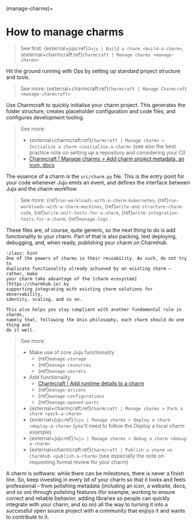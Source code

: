 (manage-charms)=
# How to manage charms

> See first: {external+juju:ref}`Juju | Build a charm <build-a-charm>`, {external+charmcraft:ref}`Charmcraft | Manage charms <manage-charms>`

Hit the ground running with Ops by setting up standard project structure and tools.

> See more: {external+charmcraft:ref}`Charmcraft | Manage Charmcraft <manage-charmcraft>`

Use Charmcraft to quickly initialise your charm project. This generates the
folder structure, creates placeholder configuration and code files, and
configures development tooling.

> See more:
>
> * {external+charmcraft:ref}`Charmcraft | Manage charms > Initialize a charm <initialise-a-charm>` (see also the best practice note on setting up a repository and considering your CI)
> * [Charmcraft | Manage charms > Add charm project metadata, an icon, docs](https://canonical-charmcraft.readthedocs-hosted.com/en/latest/howto/manage-charms/#add-charm-project-metadata-an-icon-docs)

<!--
TODO: Add a reference link in charmcraft for the link above and the 'runtime details' one below, and switch over to external refs.
-->

The essence of a charm is the ``src/charm.py`` file. This is the entry point for
your code whenever Juju emits an event, and defines the interface between Juju
and the charm workflow.

> See more: {ref}`run-workloads-with-a-charm-kubernetes`, {ref}`run-workloads-with-a-charm-machines`, {ref}`write-and-structure-charm-code`, {ref}`write-unit-tests-for-a-charm`, {ref}`write-integration-tests-for-a-charm`, {ref}`manage-logs`

These files are, of course, quite generic, so the next thing to do is add
functionality to your charm. Part of that is also packing, test deploying,
debugging, and, when ready, publishing your charm on Charmhub.

```{admonition} Best practice
:class: hint
One of the powers of charms is their reusability. As such, do not try to
duplicate functionality already achieved by an existing charm – rather, make
your charm take advantage of the [charm ecosystem](https://charmhub.io) by
supporting integrating with existing charm solutions for observability,
identity, scaling, and so on.

This also helps you stay compliant with another fundamental rule in charms,
namely that, following the Unix philosophy, each charm should do one thing and
do it well.
```

> See more:
> 
> * Make use of core Juju functionality
>   - {ref}`manage-storage`
>   - {ref}`manage-resources`
>   - {ref}`manage-secrets`
> * Add functionality
>   - [Charmcraft | Add runtime details to a charm](https://canonical-charmcraft.readthedocs-hosted.com/en/latest/howto/manage-charms/#add-runtime-details-to-a-charm)
>   - {ref}`manage-actions`
>   - {ref}`manage-configurations`
>   - {ref}`manage-opened-ports`
> * {external+charmcraft:ref}`Charmcraft | Manage charms > Pack a charm <pack-a-charm>`
> * {external+juju:ref}`Juju | Manage charms > Deploy a charm <deploy-a-charm>` (you'll need to follow the Deploy a local charm example)
> * {external+juju:ref}`Juju | Manage charms > Debug a charm <debug-a-charm>`
> * {external+charmcraft:ref}`Charmcraft | Publish a charm on Charmhub <publish-a-charm>` (see especially the note on requesting formal review for your charm)

A charm is software: while there can be milestones, there is never a finish
line. So, keep investing in every bit of your charm so that it looks and feels
professional – from polishing metadata (including an icon, a website, docs, and
so on) through polishing features (for example, working to ensure correct and
reliable behavior, adding libraries so people can quickly integrate with your
charm, and so on) all the way to turning it into a successful open source
project with a community that enjoys it and wants to contribute to it. 

